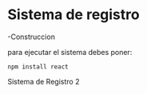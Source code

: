 <h1>Sistema de registro</h1>

-Construccion

para ejecutar el sistema debes poner:

```npm install react```


Sistema de Registro 2
